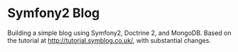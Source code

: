 Symfony2 Blog
========================

Building a simple blog using Symfony2, Doctrine 2, and MongoDB. Based on the tutorial at http://tutorial.symblog.co.uk/, with substantial changes.
